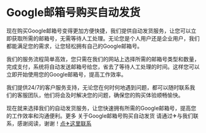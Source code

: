 # Google邮箱号购买自动发货

现在购买Google邮箱号变得更加方便快捷，我们提供自动发货服务，让您可以立即获取所需的邮箱号，无需等待人工处理。无论您是个人用户还是企业用户，我们都能满足您的需求，让您轻松拥有自己的Google邮箱号。

我们的服务流程简单高效，您只需在我们的网站上选择所需的邮箱号类型和数量，完成支付，系统将自动发送邮箱号给您，省去了等待人工处理的时间。这样您可以立即开始使用您的Google邮箱号，提高工作效率。

我们提供24/7的客户服务支持，无论您在何时何地遇到问题，都可以随时联系我们的客服团队，他们将会及时解决您的问题，确保您的购买体验顺畅愉快。

现在就来选择我们的自动发货服务，让您快速拥有所需的Google邮箱号，提高您的工作效率和沟通便利。更多 关于Google邮箱号购买自动发货 请通过✈与我们联系，感谢阅读，谢谢！[点✈这里联系](https://w.k02.cc)